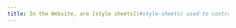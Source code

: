 ```yaml
---
title: In the Website, are [style sheets](#style-sheets) used to control [presentation of information](#presentation-of-information)?
---
```

